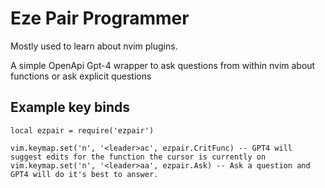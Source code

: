 # Eze Pair Programmer

Mostly used to learn about nvim plugins.

A simple OpenApi Gpt-4 wrapper to ask questions from within nvim about functions or ask explicit questions

## Example key binds
```
local ezpair = require('ezpair')
    
vim.keymap.set('n', '<leader>ac', ezpair.CritFunc) -- GPT4 will suggest edits for the function the cursor is currently on
vim.keymap.set('n', '<leader>aa', ezpair.Ask) -- Ask a question and GPT4 will do it's best to answer.

```


